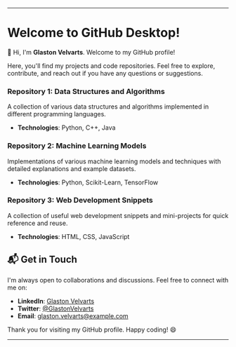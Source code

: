 
---

# Welcome to GitHub Desktop!

👋 Hi, I'm **Glaston Velvarts**. Welcome to my GitHub profile!

Here, you'll find my projects and code repositories. Feel free to explore, contribute, and reach out if you have any questions or suggestions.


### Repository 1: Data Structures and Algorithms
A collection of various data structures and algorithms implemented in different programming languages.

- **Technologies**: Python, C++, Java


### Repository 2: Machine Learning Models
Implementations of various machine learning models and techniques with detailed explanations and example datasets.

- **Technologies**: Python, Scikit-Learn, TensorFlow


### Repository 3: Web Development Snippets
A collection of useful web development snippets and mini-projects for quick reference and reuse.

- **Technologies**: HTML, CSS, JavaScript



## 📬 Get in Touch

I'm always open to collaborations and discussions. Feel free to connect with me on:

- **LinkedIn**: [Glaston Velvarts](https://www.linkedin.com/in/glaston-velvarts)
- **Twitter**: [@GlastonVelvarts](https://twitter.com/GlastonVelvarts)
- **Email**: glaston.velvarts@example.com

Thank you for visiting my GitHub profile. Happy coding! 😄

---

